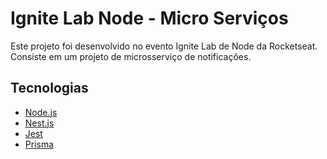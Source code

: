# Ignite Lab Node - Micro Serviços

Este projeto foi desenvolvido no evento Ignite Lab de Node da Rocketseat. Consiste em um projeto de microsserviço de notificações.

## Tecnologias

- [Node.js](https://nodejs.org)
- [Nest.js](https://nestjs.com)
- [Jest](https://jestjs.io)
- [Prisma](https://www.prisma.io)